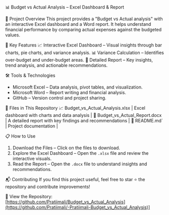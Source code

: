 📊 Budget vs Actual Analysis – Excel Dashboard & Report

📌 Project Overview
This project provides a "Budget vs Actual analysis" with an interactive Excel dashboard and a Word report. It helps understand financial performance by comparing actual expenses against the budgeted values.

🚀 Key Features
📈 Interactive Excel Dashboard – Visual insights through bar charts, pie charts, and variance analysis.
📊 Variance Calculation – Identifies over-budget and under-budget areas.
📃 Detailed Report – Key insights, trend analysis, and actionable recommendations.

🛠️ Tools & Technologies
- Microsoft Excel – Data analysis, pivot tables, and visualization.
- Microsoft Word – Report writing and financial analysis.
- GitHub – Version control and project sharing.

📂 Files in This Repository
📈 Budget_vs_Actual_Analysis.xlsx | Excel dashboard with charts and data analysis |
📃 Budget_vs_Actual_Report.docx | A detailed report with key findings and recommendations |
📄 README.md` | Project documentation |

📋 How to Use
1. Download the Files – Click on the files to download.  
2. Explore the Excel Dashboard – Open the `.xlsx` file and review the interactive visuals.  
3. Read the Report – Open the `.docx` file to understand insights and recommendations.  

📬 Contributing
If you find this project useful, feel free to star ⭐ the repository and contribute improvements!


🔗 View the Repository: [https://github.com/Pratiimali/Budget_vs_Actual_Analysis](https://github.com/Pratiimali/-Pratiimali-Budget_vs_Actual_Analysis)]
